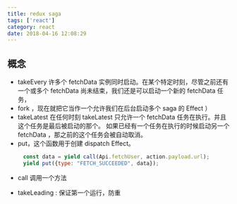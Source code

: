 ```yaml
---
title: redux saga
tags: ['react']
category: react
date: 2018-04-16 12:08:29
---
```


## 概念

- takeEvery 许多个 fetchData 实例同时启动。在某个特定时刻，尽管之前还有一个或多个 fetchData 尚未结束，我们还是可以启动一个新的 fetchData 任务，
- fork ，现在就把它当作一个允许我们在后台启动多个 saga 的 Effect ）
- takeLatest 在任何时刻 takeLatest 只允许一个 fetchData 任务在执行。并且这个任务是最后被启动的那个。 如果已经有一个任务在执行的时候启动另一个 fetchData ，那之前的这个任务会被自动取消。
- put，这个函数用于创建 dispatch Effect。
```js
     const data = yield call(Api.fetchUser, action.payload.url);
     yield put({type: "FETCH_SUCCEEDED", data});
```
- call 调用一个方法

- takeLeading : 保证第一个运行，防重



